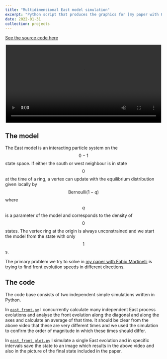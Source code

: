 ```yaml
---
title: "Multidimensional East model simulation"
excerpt: "Python script that produces the graphics for [my paper with Fabio Martinelli](/publication/2022-on-a-front-evolution-problem-for-the-multidimensional-east-model) ([github](https://github.com/yannick-c/east_front)).<br/><center><img src='/images/east_image.png'></center>"
date: 2022-01-31
collection: projects
---
```


[See the source code here](https://github.com/yannick-c/east_front)

<center>
<video controls width="500">
        <source src="/files/east_animation.mp4" type="video/mp4">

        Sorry, your browser does not support embedded videos.
</video>
</center>

The model
-----
The East model is an interacting particle system on the $$0-1$$ state space.
If either the south or west neighbour is in state $$0$$ at the time of a ring,
a vertex can update with the equilibrium distribution given locally by
$$\mathrm{Bernoulli}(1-q)$$ where $$q$$ is a parameter of the model and
corresponds to the density of $$0$$ states. The vertex ring at the origin is
always unconstrained and we start the model from the state with only $$1$$s.

The primary problem we try to solve in [my paper with Fabio
Martinelli](/publication/2022-on-a-front-evolution-problem-for-the-multidimensional-east-model)
is trying to find front evolution speeds in different directions.


The code
-----
The code base consists of two independent simple simulations written in Python.

In [`east_front.py`](https://github.com/yannick-c/east_front/blob/main/east_front.py)
I concurrently calculate many independent East process evolutions and analyse
the front evolution along the diagonal and along the axes and calculate an
average of that time. It should be clear from the above video that these are
very different times and we used the simulation to confirm the order of
magnitude in which these times should differ.

In
[`east_front_plot.py`](https://github.com/yannick-c/east_front/blob/main/east_front_plot.py)
I simulate a single East evolution and in specific intervals save the state to
an image which results in the above video and also in the picture of the final
state included in the paper.
